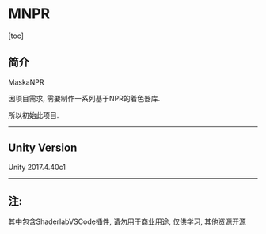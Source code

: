 # MNPR

[toc]

## 简介

MaskaNPR

因项目需求, 需要制作一系列基于NPR的着色器库.

所以初始此项目.

---

## Unity Version

Unity 2017.4.40c1

---

## 注:

其中包含ShaderlabVSCode插件, 请勿用于商业用途, 仅供学习, 其他资源开源